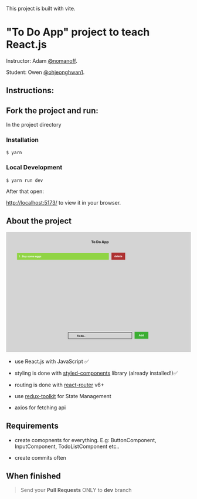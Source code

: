 This project is built with vite.

# "To Do App" project to teach React.js

Instructor: Adam [@nomanoff](https://github.com/nomanoff).

Student: Owen [@ohjeonghwan1](https://github.com/ohjeonghwan1).

## Instructions:

## Fork the project and run:

In the project directory

### Installation

```
$ yarn
```

### Local Development

```
$ yarn run dev
```

After that open:

[http://localhost:5173/](http://localhost:5173/) to view it in your browser.

## About the project

<a  href="/"><img  width="728"  src="/public/todo_app_figma.png"  alt="Demo"></a>

- use React.js with JavaScript ✅
- styling is done with [styled-components](https://styled-components.com/) library (already installed!)✅

- routing is done with [react-router](https://reactrouter.com/en/main) v6+

- use [redux-toolkit](https://redux-toolkit.js.org/) for State Management

- axios for fetching api

## Requirements

- create comopnents for everything. E.g: ButtonComponent, InputComponent, TodoListComponent etc..

- create commits often

## When finished

> Send your **Pull Requests** ONLY to **dev** branch
